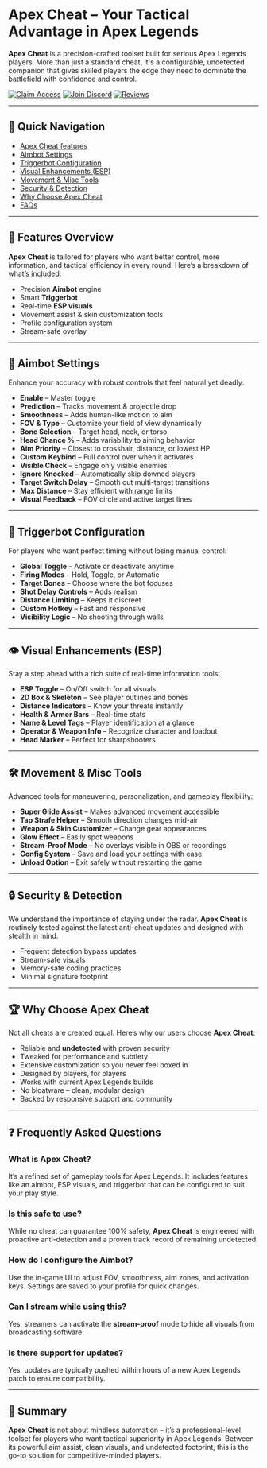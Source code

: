 # Apex Cheat – Your Tactical Advantage in Apex Legends

**Apex Cheat** is a precision-crafted toolset built for serious Apex Legends players. More than just a standard cheat, it's a configurable, undetected companion that gives skilled players the edge they need to dominate the battlefield with confidence and control.

[![Claim Access](https://img.shields.io/badge/Claim%20Access-Click%20Here-brightgreen?style=for-the-badge)](https://discord.gg/SfkrK75HNj)
[![Join Discord](https://img.shields.io/badge/Join-Discord-5865F2?logo=discord&logoColor=white&style=for-the-badge)](https://discord.gg/SfkrK75HNj)
[![Reviews](https://img.shields.io/badge/Reviews-100%25%20Positive-blue?style=for-the-badge&logo=trustpilot)](#)

---

## 🔗 Quick Navigation

* [Apex Cheat features](#features-overview)
* [Aimbot Settings](#aimbot-settings)
* [Triggerbot Configuration](#triggerbot-configuration)
* [Visual Enhancements (ESP)](#visual-enhancements-esp)
* [Movement & Misc Tools](#movement--misc-tools)
* [Security & Detection](#security--detection)
* [Why Choose Apex Cheat](#why-choose-apex-cheat)
* [FAQs](#frequently-asked-questions)

---

## 🎯 Features Overview

**Apex Cheat** is tailored for players who want better control, more information, and tactical efficiency in every round. Here’s a breakdown of what’s included:

* Precision **Aimbot** engine
* Smart **Triggerbot**
* Real-time **ESP visuals**
* Movement assist & skin customization tools
* Profile configuration system
* Stream-safe overlay

---

## 🧠 Aimbot Settings

Enhance your accuracy with robust controls that feel natural yet deadly:

* **Enable** – Master toggle
* **Prediction** – Tracks movement & projectile drop
* **Smoothness** – Adds human-like motion to aim
* **FOV & Type** – Customize your field of view dynamically
* **Bone Selection** – Target head, neck, or torso
* **Head Chance %** – Adds variability to aiming behavior
* **Aim Priority** – Closest to crosshair, distance, or lowest HP
* **Custom Keybind** – Full control over when it activates
* **Visible Check** – Engage only visible enemies
* **Ignore Knocked** – Automatically skip downed players
* **Target Switch Delay** – Smooth out multi-target transitions
* **Max Distance** – Stay efficient with range limits
* **Visual Feedback** – FOV circle and active target lines

---

## 🔫 Triggerbot Configuration

For players who want perfect timing without losing manual control:

* **Global Toggle** – Activate or deactivate anytime
* **Firing Modes** – Hold, Toggle, or Automatic
* **Target Bones** – Choose where the bot focuses
* **Shot Delay Controls** – Adds realism
* **Distance Limiting** – Keeps it discreet
* **Custom Hotkey** – Fast and responsive
* **Visibility Logic** – No shooting through walls

---

## 👁 Visual Enhancements (ESP)

Stay a step ahead with a rich suite of real-time information tools:

* **ESP Toggle** – On/Off switch for all visuals
* **2D Box & Skeleton** – See player outlines and bones
* **Distance Indicators** – Know your threats instantly
* **Health & Armor Bars** – Real-time stats
* **Name & Level Tags** – Player identification at a glance
* **Operator & Weapon Info** – Recognize character and loadout
* **Head Marker** – Perfect for sharpshooters

---

## 🛠 Movement & Misc Tools

Advanced tools for maneuvering, personalization, and gameplay flexibility:

* **Super Glide Assist** – Makes advanced movement accessible
* **Tap Strafe Helper** – Smooth direction changes mid-air
* **Weapon & Skin Customizer** – Change gear appearances
* **Glow Effect** – Easily spot weapons
* **Stream-Proof Mode** – No overlays visible in OBS or recordings
* **Config System** – Save and load your settings with ease
* **Unload Option** – Exit safely without restarting the game

---

## 🔒 Security & Detection

We understand the importance of staying under the radar. **Apex Cheat** is routinely tested against the latest anti-cheat updates and designed with stealth in mind.

* Frequent detection bypass updates
* Stream-safe visuals
* Memory-safe coding practices
* Minimal signature footprint

---

## 🏆 Why Choose Apex Cheat

Not all cheats are created equal. Here’s why our users choose **Apex Cheat**:

* Reliable and **undetected** with proven security
* Tweaked for performance and subtlety
* Extensive customization so you never feel boxed in
* Designed by players, for players
* Works with current Apex Legends builds
* No bloatware – clean, modular design
* Backed by responsive support and community

---

## ❓ Frequently Asked Questions

### What is Apex Cheat?

It’s a refined set of gameplay tools for Apex Legends. It includes features like an aimbot, ESP visuals, and triggerbot that can be configured to suit your play style.

### Is this safe to use?

While no cheat can guarantee 100% safety, **Apex Cheat** is engineered with proactive anti-detection and a proven track record of remaining undetected.

### How do I configure the Aimbot?

Use the in-game UI to adjust FOV, smoothness, aim zones, and activation keys. Settings are saved to your profile for quick changes.

### Can I stream while using this?

Yes, streamers can activate the **stream-proof** mode to hide all visuals from broadcasting software.

### Is there support for updates?

Yes, updates are typically pushed within hours of a new Apex Legends patch to ensure compatibility.

---

## 🧾 Summary

**Apex Cheat** is not about mindless automation – it’s a professional-level toolset for players who want tactical superiority in Apex Legends. Between its powerful aim assist, clean visuals, and undetected footprint, this is the go-to solution for competitive-minded players.

